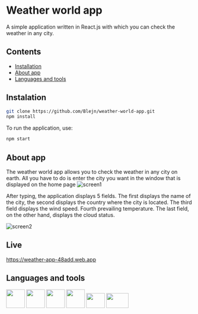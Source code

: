 # Weather world app

A simple application written in React.js with which you can check the weather in any city.

## Contents
* [Installation](#installation)
* [About app](#about-app)
* [Languages and tools](#języki-i-narzędzia)


## Instalation 
```bash
git clone https://github.com/Blejn/weather-world-app.git
npm install
```

To run the application, use:
```bash
npm start
```

## About app


The weather world app allows you to check the weather in any city on earth. All you have to do is enter the city you want in the window that is displayed on the home page
![screen1](https://user-images.githubusercontent.com/102309928/165263292-9b80da4d-e6aa-414c-a2bb-82febd160292.png)


After typing, the application displays 5 fields.
The first displays the name of the city, the second displays the country where the city is located. The third field displays the wind speed. Fourth prevailing temperature. The last field, on the other hand, displays the cloud status.

![screen2](https://user-images.githubusercontent.com/102309928/165264874-3ed4dfba-c9bc-4732-8c1e-c34d67b09750.png)



## Live
https://weather-app-48add.web.app


## Languages and tools
<p float="left">
  <img src="https://user-images.githubusercontent.com/102309928/165267952-2da49b93-c319-4fab-82d1-c2fd10940f85.png"width="50" height="50"> 
  <img src="https://user-images.githubusercontent.com/102309928/165267997-854f98d0-9986-4cd0-a296-e88402695a0d.png"width="50" height="50">
  <img src="https://user-images.githubusercontent.com/102309928/165268013-729fd905-0f4f-4773-89b5-ed24b45417cd.png"width="50" height="50">
  <img src="https://user-images.githubusercontent.com/102309928/165268025-8848f084-1948-4cc2-9ac5-732a8cda45ae.png"width="50" height="50">
  <img src="https://user-images.githubusercontent.com/102309928/165268041-941965b0-8bcf-4587-98d3-4a7a9f7aae6b.png"width="50" height="40">
  <img src="https://user-images.githubusercontent.com/102309928/165268047-6764fc2e-d11a-4c1e-8f32-839bafd69837.png"width="60" height="40">


